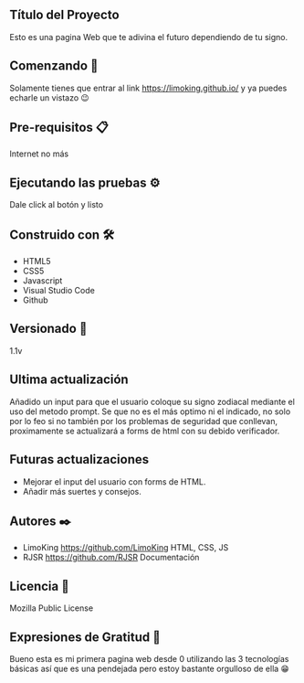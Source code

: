 ## Título del Proyecto
Esto es una pagina Web que te adivina el futuro dependiendo de tu signo.

## Comenzando 🚀
Solamente tienes que entrar al link https://limoking.github.io/ y ya puedes echarle un vistazo 😉

## Pre-requisitos 📋
Internet no más

## Ejecutando las pruebas ⚙️
Dale click al botón y listo

## Construido con 🛠️
- HTML5
- CSS5
- Javascript
- Visual Studio Code
- Github

## Versionado 📌
1.1v 

## Ultima actualización
Añadido un input para que el usuario coloque su signo zodiacal mediante el uso del metodo prompt. Se que no es el más optimo ni el indicado, no solo por lo feo si no también por los problemas de seguridad que conllevan, proximamente se actualizará a forms de html con su debido verificador.

## Futuras actualizaciones
- Mejorar el input del usuario con forms de HTML.
- Añadir más suertes y consejos.

## Autores ✒️
- LimoKing https://github.com/LimoKing HTML, CSS, JS
- RJSR https://github.com/RJSR Documentación

## Licencia 📄
Mozilla Public License

## Expresiones de Gratitud 🎁
Bueno esta es mi primera pagina web desde 0 utilizando las 3 tecnologías básicas así que es una pendejada pero estoy bastante orgulloso de ella 😁